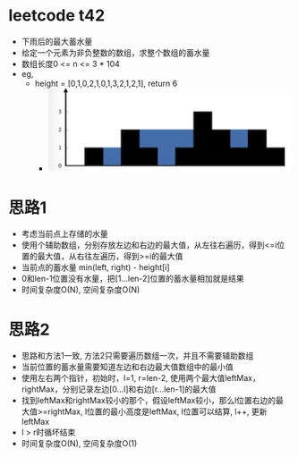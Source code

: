 # leetcode t42
- 下雨后的最大蓄水量
- 给定一个元素为非负整数的数组，求整个数组的蓄水量
- 数组长度0 <= n <= 3 * 104
- eg,
    - height = [0,1,0,2,1,0,1,3,2,1,2,1], return 6
        - ![](./imgs/1.png)
    
# 思路1
- 考虑当前点上存储的水量
- 使用个辅助数组，分别存放左边和右边的最大值，从左往右遍历，得到<=i位置的最大值，从右往左遍历，得到>=i的最大值
- 当前点的蓄水量 min(left, right) - height[i]
- 0和len-1位置没有水量，把[1...len-2]位置的蓄水量相加就是结果
- 时间复杂度O(N), 空间复杂度O(N)

# 思路2
- 思路和方法1一致, 方法2只需要遍历数组一次，并且不需要辅助数组
- 当前位置的蓄水量需要知道左边和右边最大值数组中的最小值
- 使用左右两个指针，初始时，l=1, r=len-2, 使用两个最大值leftMax，rightMax，分别记录左边[0...l]和右边[r...len-1]的最大值
- 找到leftMax和rightMax较小的那个，假设leftMax较小，那么l位置右边的最大值>=rightMax, l位置的最小高度是leftMax, l位置可以结算, l++, 更新leftMax
- l > r时循坏结束
- 时间复杂度O(N), 空间复杂度O(1)